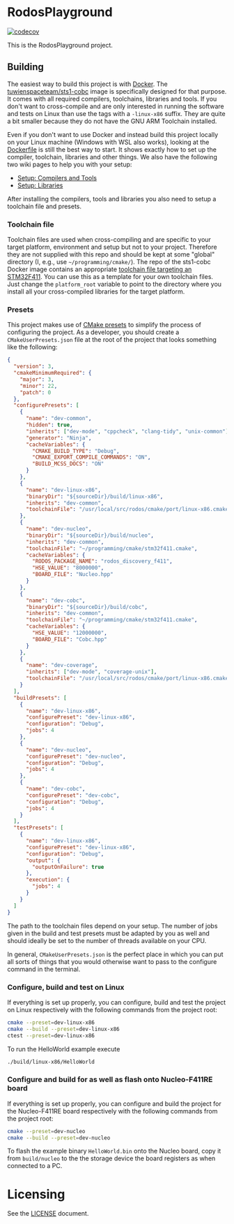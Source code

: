 # RodosPlayground

[![codecov](https://codecov.io/gh/SpaceTeam/RodosPlayground/branch/catch2/graph/badge.svg?token=V4G6S8KDRX)](https://codecov.io/gh/SpaceTeam/RodosPlayground)

This is the RodosPlayground project.

## Building

The easiest way to build this project is with [Docker](https://www.docker.com/). The
[tuwienspaceteam/sts1-cobc](https://hub.docker.com/r/tuwienspaceteam/sts1-cobc) image is
specifically designed for that purpose. It comes with all required compilers, toolchains, libraries
and tools. If you don't want to cross-compile and are only interested in running the software and
tests on Linux than use the tags with a `-linux-x86` suffix. They are quite a bit smaller because
they do not have the GNU ARM Toolchain installed.

Even if you don't want to use Docker and instead build this project locally on your Linux machine (Windows with WSL also works), looking at the
[Dockerfile](https://github.com/SpaceTeam/STS1_COBC_Docker/blob/master/full/Dockerfile) is still the
best way to start. It shows exactly how to set up the compiler, toolchain, libraries and other
things. We also have the following two wiki pages to help you with your setup:

- [Setup: Compilers and Tools](https://wiki.tust.at/books/sts1/page/setup-compilers-and-tools)
- [Setup: Libraries](https://wiki.tust.at/books/sts1/page/setup-libraries)

After installing the compilers, tools and libraries you also need to setup a toolchain file and
presets.


### Toolchain file

Toolchain files are used when cross-compiling and are specific to your target platform, environment
and setup but not to your project. Therefore they are not supplied with this repo and should be kept
at some "global" directory (I, e.g., use `~/programming/cmake/`). The repo of the sts1-cobc Docker
image contains an appropriate [toolchain file targeting an
STM32F411](https://github.com/SpaceTeam/STS1_COBC_Docker/blob/master/full/stm32f411.cmake). You can
use this as a template for your own toolchain files. Just change the `platform_root` variable to
point to the directory where you install all your cross-compiled libraries for the target platform.


### Presets

This project makes use of [CMake
presets](https://cmake.org/cmake/help/latest/manual/cmake-presets.7.html) to simplify the process of
configuring the project. As a developer, you should create a `CMakeUserPresets.json` file at the
root of the project that looks something like the following:

```json
{
  "version": 3,
  "cmakeMinimumRequired": {
    "major": 3,
    "minor": 22,
    "patch": 0
  },
  "configurePresets": [
    {
      "name": "dev-common",
      "hidden": true,
      "inherits": ["dev-mode", "cppcheck", "clang-tidy", "unix-common"],
      "generator": "Ninja",
      "cacheVariables": {
        "CMAKE_BUILD_TYPE": "Debug",
        "CMAKE_EXPORT_COMPILE_COMMANDS": "ON",
        "BUILD_MCSS_DOCS": "ON"
      }
    },
    {
      "name": "dev-linux-x86",
      "binaryDir": "${sourceDir}/build/linux-x86",
      "inherits": "dev-common",
      "toolchainFile": "/usr/local/src/rodos/cmake/port/linux-x86.cmake"
    },
    {
      "name": "dev-nucleo",
      "binaryDir": "${sourceDir}/build/nucleo",
      "inherits": "dev-common",
      "toolchainFile": "~/programming/cmake/stm32f411.cmake",
      "cacheVariables": {
        "RODOS_PACKAGE_NAME": "rodos_discovery_f411",
        "HSE_VALUE": "8000000",
        "BOARD_FILE": "Nucleo.hpp"
      }
    },
    {
      "name": "dev-cobc",
      "binaryDir": "${sourceDir}/build/cobc",
      "inherits": "dev-common",
      "toolchainFile": "~/programming/cmake/stm32f411.cmake",
      "cacheVariables": {
        "HSE_VALUE": "12000000",
        "BOARD_FILE": "Cobc.hpp"
      }
    },
    {
      "name": "dev-coverage",
      "inherits": ["dev-mode", "coverage-unix"],
      "toolchainFile": "/usr/local/src/rodos/cmake/port/linux-x86.cmake"
    }
  ],
  "buildPresets": [
    {
      "name": "dev-linux-x86",
      "configurePreset": "dev-linux-x86",
      "configuration": "Debug",
      "jobs": 4
    },
    {
      "name": "dev-nucleo",
      "configurePreset": "dev-nucleo",
      "configuration": "Debug",
      "jobs": 4
    },
    {
      "name": "dev-cobc",
      "configurePreset": "dev-cobc",
      "configuration": "Debug",
      "jobs": 4
    }
  ],
  "testPresets": [
    {
      "name": "dev-linux-x86",
      "configurePreset": "dev-linux-x86",
      "configuration": "Debug",
      "output": {
        "outputOnFailure": true
      },
      "execution": {
        "jobs": 4
      }
    }
  ]
}
```

The path to the toolchain files depend on your setup. The number of jobs given in the build and test
presets must be adapted by you as well and should ideally be set to the number of threads available
on your CPU.

In general, `CMakeUserPresets.json` is the perfect place in which you can put all sorts of things
that you would otherwise want to pass to the configure command in the terminal.


### Configure, build and test on Linux

If everything is set up properly, you can configure, build and test the project on Linux
respectively with the following commands from the project root:

```sh
cmake --preset=dev-linux-x86
cmake --build --preset=dev-linux-x86
ctest --preset=dev-linux-x86
```

To run the HelloWorld example execute

```sh
./build/linux-x86/HelloWorld
```

### Configure and build for as well as flash onto Nucleo-F411RE board

If everything is set up properly, you can configure and build the project for the Nucleo-F411RE
board respectively with the following commands from the project root:

```sh
cmake --preset=dev-nucleo
cmake --build --preset=dev-nucleo
```

To flash the example binary `HelloWorld.bin` onto the Nucleo board, copy it from `build/nucleo` to
the the storage device the board registers as when connected to a PC.

# Licensing

See the [LICENSE](LICENSE.md) document.
<!--
Please go to https://choosealicense.com/ and choose a license that fits your needs. GNU GPLv3 is a
pretty nice option ;-)
-->
